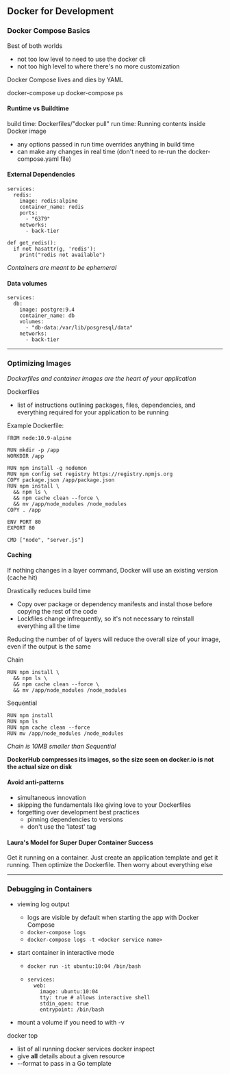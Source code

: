 Docker for Development
----------------------

### Docker Compose Basics

Best of both worlds
- not too low level to need to use the docker cli
- not too high level to where there's no more customization

Docker Compose lives and dies by YAML

docker-compose up 
docker-compose ps

#### Runtime vs Buildtime
build time: Dockerfiles/"docker pull"
run time: Running contents inside Docker image
  - any options passed in run time overrides anything in build time
  - can make any changes in real time (don't need to re-run the docker-compose.yaml file)

#### External Dependencies
```
services:
  redis:
    image: redis:alpine
    container_name: redis
    ports:
      - "6379"
    networks:
      - back-tier
```

```
def get_redis():
  if not hasattr(g, 'redis'):
    print("redis not available")
```

*Containers are meant to be ephemeral*

#### Data volumes
```
services:
  db:
    image: postgre:9.4
    container_name: db
    volumes:
      - "db-data:/var/lib/posgresql/data"
    networks: 
      - back-tier
```

-- -- -- -- -- -- -- --

### Optimizing Images

*Dockerfiles and container images are the heart of your application*

Dockerfiles
  - list of instructions outlining packages, files, dependencies, and everything required for your application to be running

Example Dockerfile:
```
FROM node:10.9-alpine

RUN mkdir -p /app
WORKDIR /app

RUN npm install -g nodemon
RUN npm config set registry https://registry.npmjs.org
COPY package.json /app/package.json
RUN npm install \
  && npm ls \
  && npm cache clean --force \
  && mv /app/node_modules /node_modules
COPY . /app

ENV PORT 80
EXPORT 80

CMD ["node", "server.js"]
```

#### Caching
If nothing changes in a layer command, Docker will use an existing version (cache hit)

Drastically reduces build time

- Copy over package or dependency manifests and instal those before copying the rest of the code
- Lockfiles change infrequently, so it's not necessary to reinstall everything all the time

Reducing the number of of layers will reduce the overall size of your image, even if the output is the same

Chain
```
RUN npm install \
  && npm ls \
  && npm cache clean --force \
  && mv /app/node_modules /node_modules
```

Sequential
```
RUN npm install
RUN npm ls 
RUN npm cache clean --force 
RUN mv /app/node_modules /node_modules
```

*Chain is 10MB smaller than Sequential*

**DockerHub compresses its images, so the size seen on docker.io is not the actual size on disk**

#### Avoid anti-patterns
- simultaneous innovation
- skipping the fundamentals like giving love to your Dockerfiles
- forgetting over development best practices 
  - pinning dependencies to versions
  - don't use the 'latest' tag

#### Laura's Model for Super Duper Container Success
Get it running on a container. Just create an application template and get it running. Then optimize the Dockerfile. Then worry about everything else

-- -- -- -- -- -- -- --

### Debugging in Containers
- viewing log output
  - logs are visible by default when starting the app with Docker Compose
  - ``` docker-compose logs ```
  - ``` docker-compose logs -t <docker service name> ```

- start container in interactive mode
  - ``` docker run -it ubuntu:10:04 /bin/bash ```
  - ```
    services:
      web:
        image: ubuntu:10:04
        tty: true # allows interactive shell
        stdin_open: true
        entrypoint: /bin/bash
    ```

- mount a volume if you need to with -v

docker top
  - list of all running docker services
docker inspect
  - give **all** details about a given resource 
  - \-\-format to pass in a Go template
